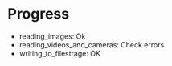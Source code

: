 # Progress
- reading_images: Ok
- reading_videos_and_cameras: Check errors
- writing_to_filestrage: OK
